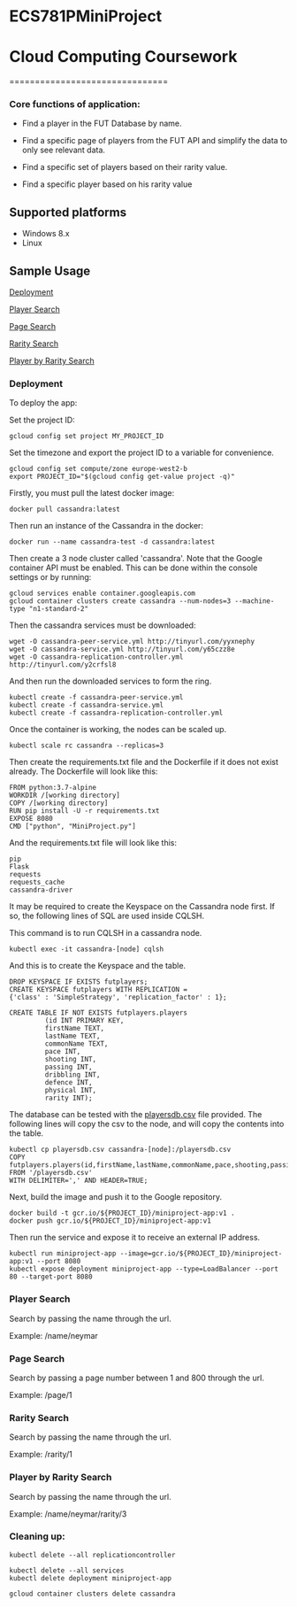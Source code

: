 # ECS781PMiniProject
# Cloud Computing Coursework
===============================

### Core functions of application:

- Find a player in the FUT Database by name.

- Find a specific page of players from the FUT API and simplify the data to only see relevant data.

- Find a specific set of players based on their rarity value.

- Find a specific player based on his rarity value

## Supported platforms
- Windows 8.x
- Linux

## Sample Usage

[Deployment](https://github.com/ec18339/ECS781PMiniProject#player-by-rarity-search)

[Player Search](https://github.com/ec18339/ECS781PMiniProject#player-search)

[Page Search](https://github.com/ec18339/ECS781PMiniProject#page-search)

[Rarity Search](https://github.com/ec18339/ECS781PMiniProject#rarity-search)

[Player by Rarity Search](https://github.com/ec18339/ECS781PMiniProject#player-by-rarity-search)



### Deployment

To deploy the app:

Set the project ID:
~~~
gcloud config set project MY_PROJECT_ID
~~~
Set the timezone and export the project ID to a variable for convenience.
~~~
gcloud config set compute/zone europe-west2-b
export PROJECT_ID="$(gcloud config get-value project -q)"
~~~

Firstly, you must pull the latest docker image:
~~~
docker pull cassandra:latest
~~~
Then run an instance of the Cassandra in the docker:
~~~
docker run --name cassandra-test -d cassandra:latest
~~~
Then create a 3 node cluster called 'cassandra'. Note that the Google container API must be enabled. 
This can be done within the console settings or by running:
~~~
gcloud services enable container.googleapis.com
gcloud container clusters create cassandra --num-nodes=3 --machine-type "n1-standard-2"
~~~
Then the cassandra services must be downloaded:
~~~
wget -O cassandra-peer-service.yml http://tinyurl.com/yyxnephy
wget -O cassandra-service.yml http://tinyurl.com/y65czz8e
wget -O cassandra-replication-controller.yml http://tinyurl.com/y2crfsl8
~~~

And then run the downloaded services to form the ring.
~~~
kubectl create -f cassandra-peer-service.yml
kubectl create -f cassandra-service.yml
kubectl create -f cassandra-replication-controller.yml
~~~

Once the container is working, the nodes can be scaled up.
~~~
kubectl scale rc cassandra --replicas=3
~~~

Then create the requirements.txt file and the Dockerfile if it does not exist already.
The Dockerfile will look like this:
~~~
FROM python:3.7-alpine
WORKDIR /[working directory]
COPY /[working directory]
RUN pip install -U -r requirements.txt
EXPOSE 8080
CMD ["python", "MiniProject.py"]
~~~
And the requirements.txt file will look like this:
~~~
pip
Flask
requests
requests_cache
cassandra-driver
~~~

It may be required to create the Keyspace on the Cassandra node first. 
If so, the following lines of SQL are used inside CQLSH.

This command is to run CQLSH in a cassandra node.
~~~
kubectl exec -it cassandra-[node] cqlsh
~~~
And this is to create the Keyspace and the table.
~~~
DROP KEYSPACE IF EXISTS futplayers;
CREATE KEYSPACE futplayers WITH REPLICATION =
{'class' : 'SimpleStrategy', 'replication_factor' : 1}; 

CREATE TABLE IF NOT EXISTS futplayers.players
         (id INT PRIMARY KEY,
         firstName TEXT,
         lastName TEXT,
         commonName TEXT,
         pace INT,
         shooting INT,
         passing INT,
         dribbling INT,
         defence INT,
         physical INT,
         rarity INT);
~~~

The database can be tested with the [playersdb.csv](https://github.com/ec18339/ECS781PMiniProject/blob/master/playersdb.csv) file provided.
The following lines will copy the csv to the node, and will copy the contents into the table.
~~~
kubectl cp playersdb.csv cassandra-[node]:/playersdb.csv
COPY futplayers.players(id,firstName,lastName,commonName,pace,shooting,passing,dribbling,defence,physical,rarity) FROM '/playersdb.csv'
WITH DELIMITER=',' AND HEADER=TRUE;
~~~

Next, build the image and push it to the Google repository.
~~~
docker build -t gcr.io/${PROJECT_ID}/miniproject-app:v1 .
docker push gcr.io/${PROJECT_ID}/miniproject-app:v1
~~~


Then run the service and expose it to receive an external IP address.
~~~
kubectl run miniproject-app --image=gcr.io/${PROJECT_ID}/miniproject-app:v1 --port 8080
kubectl expose deployment miniproject-app --type=LoadBalancer --port 80 --target-port 8080
~~~

### Player Search

Search by passing the name through the url.

Example: /name/neymar

### Page Search

Search by passing a page number between 1 and 800 through the url.

Example: /page/1

### Rarity Search

Search by passing the name through the url.

Example: /rarity/1

### Player by Rarity Search

Search by passing the name through the url.

Example: /name/neymar/rarity/3

### Cleaning up:
~~~
kubectl delete --all replicationcontroller

kubectl delete --all services
kubectl delete deployment miniproject-app

gcloud container clusters delete cassandra
~~~



